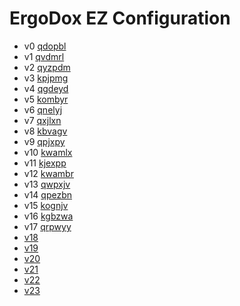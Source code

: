 # ErgoDox EZ Configuration

- v0 [qdopbl](http://configure.ergodox-ez.com/keyboard_layouts/qdopbl)
- v1 [qvdmrl](http://configure.ergodox-ez.com/keyboard_layouts/qvdmrl)
- v2 [qyzpdm](http://configure.ergodox-ez.com/keyboard_layouts/qyzpdm)
- v3 [kpjpmg](http://configure.ergodox-ez.com/keyboard_layouts/kpjpmg)
- v4 [qgdeyd](http://configure.ergodox-ez.com/keyboard_layouts/qgdeyd)
- v5 [kombyr](http://configure.ergodox-ez.com/keyboard_layouts/kombyr)
- v6 [qnelyj](http://configure.ergodox-ez.com/keyboard_layouts/qnelyj)
- v7 [qxjlxn](http://configure.ergodox-ez.com/keyboard_layouts/qxjlxn)
- v8 [kbvagv](http://configure.ergodox-ez.com/keyboard_layouts/kbvagv)
- v9 [qpjxpy](http://configure.ergodox-ez.com/keyboard_layouts/qpjxpy)
- v10 [kwamlx](http://configure.ergodox-ez.com/keyboard_layouts/kwamlx)
- v11 [kjexpp](http://configure.ergodox-ez.com/keyboard_layouts/kjexpp)
- v12 [kwambr](http://configure.ergodox-ez.com/keyboard_layouts/kwambr)
- v13 [qwpxjv](http://configure.ergodox-ez.com/keyboard_layouts/qwpxjv)
- v14 [qpezbn](http://configure.ergodox-ez.com/keyboard_layouts/qpezbn)
- v15 [kognjv](http://configure.ergodox-ez.com/keyboard_layouts/kognjv)
- v16 [kgbzwa](http://configure.ergodox-ez.com/keyboard_layouts/kgbzwa)
- v17 [qrpwyy](http://configure.ergodox-ez.com/keyboard_layouts/qrpwyy)
- [v18](https://gist.github.com/bouzuya/cb95efa40691ab8a556ddd487ac87346/7eb8a88afe4ae26c31c61e92269d61423e2007ea)
- [v19](https://gist.github.com/bouzuya/cb95efa40691ab8a556ddd487ac87346/cded3376c2859129857bb89b519d2a5596d18229)
- [v20](https://gist.github.com/bouzuya/cb95efa40691ab8a556ddd487ac87346/0843faf14035168e9bd5994b0dd870524957ab9f)
- [v21](https://gist.github.com/bouzuya/cb95efa40691ab8a556ddd487ac87346/0595cc60f687bdcb6e1ab8d18c70de1632adb05e)
- [v22](https://gist.github.com/bouzuya/cb95efa40691ab8a556ddd487ac87346/0c8242eb6508ca8ea759d1a108470b9b31d74487)
- [v23](https://gist.github.com/bouzuya/cb95efa40691ab8a556ddd487ac87346/eb443e7e37d7d70657cf73ea76320fc67a42415d)
